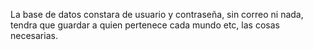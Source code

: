La base de datos constara de usuario y contraseña, sin correo ni nada, tendra que guardar a quien pertenece cada mundo etc, las cosas necesarias.